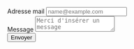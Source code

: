 <form action="https://formspree.io/f/xqknrgwo" method="POST">
  <input type="hidden" name="_subject" value="Contact request from clementadm.github.io/internship-report/contact" />
  <div class="form-group">
    <label for="exampleFormControlInput1">Adresse mail</label>
    <input type="email" name="_replyto" class="form-control" placeholder="name@example.com" required>
  </div>
  <div class="form-group">
    <label for="exampleFormControlTextarea1">Message</label>
    <textarea class="form-control" id="exampleFormControlTextarea1" name="message" placeholder="Merci d'insérer un message" required></textarea>
  </div>
  <button type="submit">Envoyer</button>
</form>
